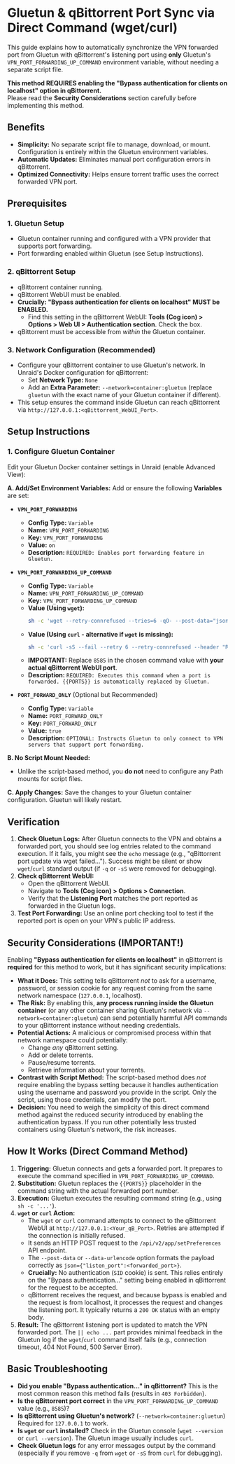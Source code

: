 # Gluetun & qBittorrent Port Sync via Direct Command (wget/curl)

This guide explains how to automatically synchronize the VPN forwarded port from Gluetun with qBittorrent's listening port using **only** Gluetun's `VPN_PORT_FORWARDING_UP_COMMAND` environment variable, without needing a separate script file.

**This method REQUIRES enabling the "Bypass authentication for clients on localhost" option in qBittorrent.**  
Please read the **Security Considerations** section carefully before implementing this method.

## Benefits

*   **Simplicity:** No separate script file to manage, download, or mount. Configuration is entirely within the Gluetun environment variables.
*   **Automatic Updates:** Eliminates manual port configuration errors in qBittorrent.
*   **Optimized Connectivity:** Helps ensure torrent traffic uses the correct forwarded VPN port.

## Prerequisites

### 1. Gluetun Setup
*   Gluetun container running and configured with a VPN provider that supports port forwarding.
*   Port forwarding enabled within Gluetun (see Setup Instructions).

### 2. qBittorrent Setup
*   qBittorrent container running.
*   qBittorrent WebUI must be enabled.
*   **Crucially: "Bypass authentication for clients on localhost" MUST be ENABLED.**
    *   Find this setting in the qBittorrent WebUI: **Tools (Cog icon) > Options > Web UI > Authentication section**. Check the box.
*   qBittorrent must be accessible from *within* the Gluetun container.

### 3. Network Configuration (Recommended)
*   Configure your qBittorrent container to use Gluetun's network. In Unraid's Docker configuration for qBittorrent:
    *   Set **Network Type:** `None`
    *   Add an **Extra Parameter:** `--network=container:gluetun` (replace `gluetun` with the exact name of your Gluetun container if different).
*   This setup ensures the command inside Gluetun can reach qBittorrent via `http://127.0.0.1:<qBittorrent_WebUI_Port>`.

## Setup Instructions

### 1. Configure Gluetun Container
Edit your Gluetun Docker container settings in Unraid (enable Advanced View):

**A. Add/Set Environment Variables:**
Add or ensure the following **Variables** are set:

*   **`VPN_PORT_FORWARDING`**
    *   **Config Type:** `Variable`
    *   **Name:** `VPN_PORT_FORWARDING`
    *   **Key:** `VPN_PORT_FORWARDING`
    *   **Value:** `on`
    *   **Description:** `REQUIRED: Enables port forwarding feature in Gluetun.`

*   **`VPN_PORT_FORWARDING_UP_COMMAND`**
    *   **Config Type:** `Variable`
    *   **Name:** `VPN_PORT_FORWARDING_UP_COMMAND`
    *   **Key:** `VPN_PORT_FORWARDING_UP_COMMAND`
    *   **Value (Using `wget`):**
        ```bash
        sh -c 'wget --retry-connrefused --tries=6 -qO- --post-data="json={\"listen_port\":{{PORTS}}}" http://127.0.0.1:8585/api/v2/app/setPreferences || echo "qBittorrent port update via wget failed (exit code $?)"'
        ```
    *   **Value (Using `curl` - alternative if `wget` is missing):**
        ```bash
        sh -c 'curl -sS --fail --retry 6 --retry-connrefused --header "Referer: http://127.0.0.1:8585" --data-urlencode "json={\"listen_port\":{{PORTS}}}" "http://127.0.0.1:8585/api/v2/app/setPreferences" || echo "qBittorrent port update via curl failed (exit code $?)"'
        ```
    *   **IMPORTANT:** Replace `8585` in the chosen command value with **your actual qBittorrent WebUI port**.
    *   **Description:** `REQUIRED: Executes this command when a port is forwarded. {{PORTS}} is automatically replaced by Gluetun.`

*   **`PORT_FORWARD_ONLY`** (Optional but Recommended)
    *   **Config Type:** `Variable`
    *   **Name:** `PORT_FORWARD_ONLY`
    *   **Key:** `PORT_FORWARD_ONLY`
    *   **Value:** `true`
    *   **Description:** `OPTIONAL: Instructs Gluetun to only connect to VPN servers that support port forwarding.`

**B. No Script Mount Needed:**
*   Unlike the script-based method, you **do not** need to configure any Path mounts for script files.

**C. Apply Changes:**
Save the changes to your Gluetun container configuration. Gluetun will likely restart.

## Verification

1.  **Check Gluetun Logs:** After Gluetun connects to the VPN and obtains a forwarded port, you should see log entries related to the command execution. If it fails, you might see the `echo` message (e.g., "qBittorrent port update via wget failed..."). Success might be silent or show `wget`/`curl` standard output (if `-q` or `-sS` were removed for debugging).
2.  **Check qBittorrent WebUI:**
    *   Open the qBittorrent WebUI.
    *   Navigate to **Tools (Cog icon) > Options > Connection**.
    *   Verify that the **Listening Port** matches the port reported as forwarded in the Gluetun logs.
3.  **Test Port Forwarding:** Use an online port checking tool to test if the reported port is open on your VPN's public IP address.

## Security Considerations (IMPORTANT!)

Enabling **"Bypass authentication for clients on localhost"** in qBittorrent is **required** for this method to work, but it has significant security implications:

*   **What it Does:** This setting tells qBittorrent *not* to ask for a username, password, or session cookie for any request coming from the same network namespace (`127.0.0.1`, localhost).
*   **The Risk:** By enabling this, **any process running inside the Gluetun container** (or any other container sharing Gluetun's network via `--network=container:gluetun`) can send potentially harmful API commands to your qBittorrent instance without needing credentials.
*   **Potential Actions:** A malicious or compromised process within that network namespace could potentially:
    *   Change *any* qBittorrent setting.
    *   Add or delete torrents.
    *   Pause/resume torrents.
    *   Retrieve information about your torrents.
*   **Contrast with Script Method:** The script-based method does *not* require enabling the bypass setting because it handles authentication using the username and password you provide in the script. Only the script, using those credentials, can modify the port.
*   **Decision:** You need to weigh the simplicity of this direct command method against the reduced security introduced by enabling the authentication bypass. If you run other potentially less trusted containers using Gluetun's network, the risk increases.

## How It Works (Direct Command Method)

1.  **Triggering:** Gluetun connects and gets a forwarded port. It prepares to execute the command specified in `VPN_PORT_FORWARDING_UP_COMMAND`.
2.  **Substitution:** Gluetun replaces the `{{PORTS}}` placeholder in the command string with the actual forwarded port number.
3.  **Execution:** Gluetun executes the resulting command string (e.g., using `sh -c '...'`).
4.  **`wget` or `curl` Action:**
    *   The `wget` or `curl` command attempts to connect to the qBittorrent WebUI at `http://127.0.0.1:<Your_qB_Port>`. Retries are attempted if the connection is initially refused.
    *   It sends an HTTP POST request to the `/api/v2/app/setPreferences` API endpoint.
    *   The `--post-data` or `--data-urlencode` option formats the payload correctly as `json={"listen_port":<forwarded_port>}`.
    *   **Crucially:** No authentication (`SID` cookie) is sent. This relies entirely on the "Bypass authentication..." setting being enabled in qBittorrent for the request to be accepted.
    *   qBittorrent receives the request, and because bypass is enabled and the request is from localhost, it processes the request and changes the listening port. It typically returns a `200 OK` status with an empty body.
5.  **Result:** The qBittorrent listening port is updated to match the VPN forwarded port. The `|| echo ...` part provides minimal feedback in the Gluetun log if the `wget`/`curl` command itself fails (e.g., connection timeout, 404 Not Found, 500 Server Error).

## Basic Troubleshooting

*   **Did you enable "Bypass authentication..." in qBittorrent?** This is the most common reason this method fails (results in `403 Forbidden`).
*   **Is the qBittorrent port correct** in the `VPN_PORT_FORWARDING_UP_COMMAND` value (e.g., `8585`)?
*   **Is qBittorrent using Gluetun's network?** (`--network=container:gluetun`) Required for `127.0.0.1` to work.
*   **Is `wget` or `curl` installed?** Check in the Gluetun console (`wget --version` or `curl --version`). The Gluetun image usually includes `curl`.
*   **Check Gluetun logs** for any error messages output by the command (especially if you remove `-q` from `wget` or `-sS` from `curl` for debugging).
